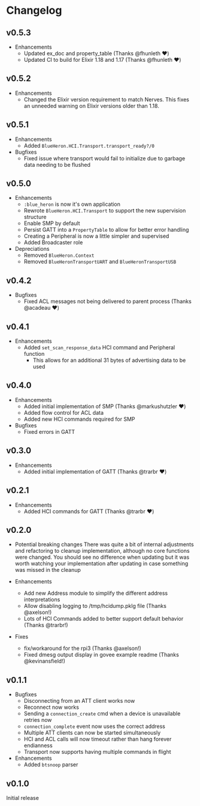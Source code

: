 # Changelog

## v0.5.3

* Enhancements
  * Updated ex_doc and property_table (Thanks @fhunleth ❤️)
  * Updated CI to build for Elixir 1.18 and 1.17 (Thanks @fhunleth ❤️)

## v0.5.2

* Enhancements
  * Changed the Elixir version requirement to match Nerves.
  This fixes an unneeded warning on Elixir versions older than 1.18.

## v0.5.1

* Enhancements
  * Added `BlueHeron.HCI.Transport.transport_ready?/0`
* Bugfixes
  * Fixed issue where transport would fail to initialize due to garbage data needing
    to be flushed

## v0.5.0

* Enhancements
  * `:blue_heron` is now it's own application
  * Rewrote `BlueHeron.HCI.Transport` to support the new supervision structure
  * Enable SMP by default
  * Persist GATT into a `PropertyTable` to allow for better error handling
  * Creating a Peripheral is now a little simpler and supervised
  * Added Broadcaster role
* Depreciations
  * Removed `BlueHeron.Context`
  * Removed `BlueHeronTransportUART` and `BlueHeronTransportUSB`

## v0.4.2

* Bugfixes
  * Fixed ACL messages not being delivered to parent process (Thanks @acadeau ❤️)

## v0.4.1

* Enhancements
  * Added `set_scan_response_data` HCI command and Peripheral function
    * This allows for an additional 31 bytes of advertising data to be used

## v0.4.0

* Enhancements
  * Added initial implementation of SMP (Thanks @markushutzler ❤️)
  * Added flow control for ACL data
  * Added new HCI commands required for SMP
* Bugfixes
  * Fixed errors in GATT

## v0.3.0

* Enhancements
  * Added initial implementation of GATT (Thanks @trarbr ❤️)

## v0.2.1

* Enhancements
  * Added HCI commands for GATT (Thanks @trarbr ❤️)

## v0.2.0

* Potential breaking changes
  There was quite a bit of internal adjustments and refactoring to cleanup
  implementation, although no core functions were changed. You should see
  no difference when updating but it was worth watching your implementation
  after updating in case something was missed in the cleanup

* Enhancements
  * Add new Address module to simplify the different address interpretations
  * Allow disabling logging to /tmp/hcidump.pklg file (Thanks @axelson!)
  * Lots of HCI Commands added to better support default behavior (Thanks @trarbr!)

* Fixes
  * fix/workaround for the rpi3 (Thanks @axelson!)
  * Fixed dmesg output display in govee example readme (Thanks @kevinansfield!)

## v0.1.1

* Bugfixes
  * Disconnecting from an ATT client works now
  * Reconnect now works
  * Sending a `connection_create` cmd when a device is unavailable
    retries now
  * `connection_complete` event now uses the correct address
  * Multiple ATT clients can now be started simultaneously
  * HCI and ACL calls will now timeout rather than hang forever
    endianness
  * Transport now supports having multiple commands in flight
* Enhancements
  * Added `btsnoop` parser

## v0.1.0

Initial release
